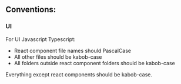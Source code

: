 ## Conventions:
### UI
For UI Javascript Typescript:
  - React component file names should PascalCase
  - All other files should be kabob-case
  - All folders outside react component folders should be kabob-case

Everything except react components should be kabob-case.
